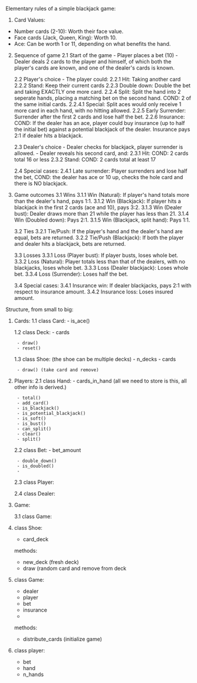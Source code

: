 Elementary rules of a simple blackjack game:

1. Card Values:
- Number cards (2-10): Worth their face value.
- Face cards (Jack, Queen, King): Worth 10.
- Ace: Can be worth 1 or 11, depending on what benefits the hand.  

2. Sequence of game
    2.1 Start of the game
        - Player places a bet (10)
        - Dealer deals 2 cards to the player and himself, of which both the player's cards are known, and one of the dealer's cards is known.

    2.2 Player's choice
        - The player could:
            2.2.1 Hit: Taking another card
            2.2.2 Stand: Keep their current cards
            2.2.3 Double down: Double the bet and taking EXACTLY one more card.
            2.2.4 Split: Split the hand into 2 seperate hands, placing a matching bet on the second hand. COND: 2 of the same initial cards.
                2.2.4.1 Special: Split aces would only receive 1 more card in each hand, with no hitting allowed.
            2.2.5 Early Surrender: Surrender after the first 2 cards and lose half the bet.
            2.2.6 Insurance: COND: If the dealer has an ace, player could buy insurance (up to half the initial bet) against a potential blackjack of the dealer. Insurance pays 2:1 if dealer hits a blackjack.

    2.3 Dealer's choice
        - Dealer checks for blackjack, player surrender is allowed.
        - Dealer reveals his second card, and:
            2.3.1 Hit: COND: 2 cards total 16 or less
            2.3.2 Stand: COND: 2 cards total at least 17

    2.4 Special cases:
        2.4.1 Late surrender: Player surrenders and lose half the bet, COND: the dealer has ace or 10 up, checks the hole card and there is NO blackjack.

3. Game outcomes
    3.1 Wins
        3.1.1 Win (Natural): If player's hand totals more than the dealer's hand, pays 1:1.
        3.1.2 Win (Blackjack): If player hits a blackjack in the first 2 cards (ace and 10), pays 3:2. 
        3.1.3 Win (Dealer bust): Dealer draws more than 21 while the player has less than 21.
        3.1.4 Win (Doubled down): Pays 2:1.
        3.1.5 Win (Blackjack, split hand): Pays 1:1.
    
    3.2 Ties
        3.2.1 Tie/Push: If the player's hand and the dealer's hand are equal, bets are returned.
        3.2.2 Tie/Push (Blackjack): If both the player and dealer hits a blackjack, bets are returned.
    
    3.3 Losses
        3.3.1 Loss (Player bust): If player busts, loses whole bet.
        3.3.2 Loss (Natural): Player totals less than that of the dealers, with no blackjacks, loses whole bet.
        3.3.3 Loss (Dealer blackjack): Loses whole bet.
        3.3.4 Loss (Surrender): Loses half the bet.
        
    3.4 Special cases:
        3.4.1 Insurance win: If dealer blackjacks, pays 2:1 with respect to insurance amount.
        3.4.2 Insurance loss: Loses insured amount.

Structure, from small to big:

1. Cards:
    1.1 class Card:
        - is_ace()

    1.2 class Deck:
        - cards

        - draw()
        - reset()

    1.3 class Shoe: (the shoe can be multiple decks)
        - n_decks
        - cards

        - draw() (take card and remove)


2. Players:
    2.1 class Hand:
        - cards_in_hand (all we need to store is this, all other info is derived.)

        - total()
        - add_card()
        - is_blackjack()
        - is_potential_blackjack()
        - is_soft()
        - is_bust()
        - can_split()
        - clear()
        - split()


    2.2 class Bet:
        - bet_amount

        - double_down()
        - is_doubled()
        - 

    2.3 class Player:

    2.4 class Dealer:

3. Game:

    3.1 class Game:




1. class Shoe:
    - card_deck

    methods: 
    - new_deck (fresh deck)
    - draw (random card and remove from deck

2. class Game:
    - dealer
    - player
    - bet
    - insurance
    - 

    methods:
    - distribute_cards (initialize game)

3. class player:
    - bet
    - hand
    - n_hands

